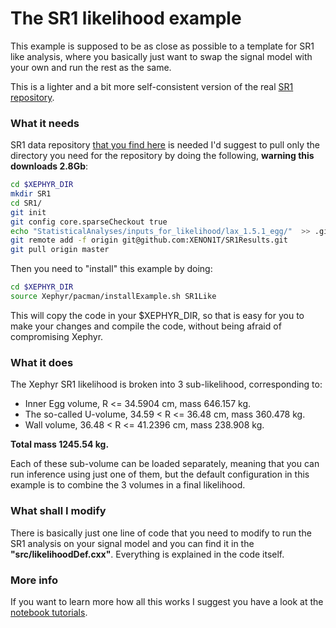 # The SR1 likelihood example

This example is supposed to be as close as possible to a template for SR1 like analysis, 
where you basically just want to swap the signal model with your own and run the rest as the same.

This is a lighter and a bit more self-consistent version of the real [SR1 repository](https://github.com/XENON1T/SR1Results/tree/master/StatisticalAnalyses/xephyr_sr1_likelihood).

### What it needs

SR1 data repository [that you find here](https://github.com/XENON1T/SR1Results/tree/master/StatisticalAnalyses/inputs_for_likelihood) 
is needed I'd suggest to pull only the directory you need for the repository by doing the following, **warning this downloads 2.8Gb**:

```bash
cd $XEPHYR_DIR
mkdir SR1
cd SR1/
git init
git config core.sparseCheckout true
echo "StatisticalAnalyses/inputs_for_likelihood/lax_1.5.1_egg/"  >> .git/info/sparse-checkout
git remote add -f origin git@github.com:XENON1T/SR1Results.git
git pull origin master
```

Then you need to "install" this example by doing:

```bash
cd $XEPHYR_DIR
source Xephyr/pacman/installExample.sh SR1Like
```
This will copy the code in your $XEPHYR\_DIR, so that is easy for you to make your changes and compile 
the code, without being afraid of compromising Xephyr.

### What it does

The Xephyr SR1 likelihood is broken into 3 sub-likelihood, corresponding to:

- Inner Egg volume, R <= 34.5904 cm, mass 646.157 kg. 
- The so-called U-volume, 34.59 < R <= 36.48 cm,  mass 360.478 kg. 
- Wall volume, 36.48 < R <= 41.2396 cm, mass 238.908 kg.

**Total mass 1245.54 kg.**

Each of these sub-volume can be loaded separately, meaning that you can run inference using just one of them,
but the default configuration in this example is to combine the 3 volumes in a final likelihood.

### What shall I modify

There is basically just one line of code that you need to modify to run the SR1 analysis on your signal model 
and you can find it in the **"src/likelihoodDef.cxx"**. Everything is explained in the code itself.


### More info

If you want to learn more how all this works I suggest you have a look at the [notebook tutorials](https://xenon1t.github.io/Xephyr/docs/tutorials.html).



